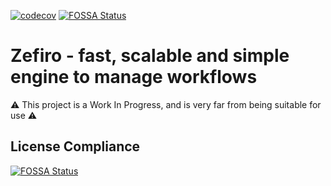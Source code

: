 [![codecov](https://codecov.io/gh/zefiroproj/zefiro/graph/badge.svg?token=5DgmM1KzuQ)](https://codecov.io/gh/zefiroproj/zefiro)
[![FOSSA Status](https://app.fossa.com/api/projects/git%2Bgithub.com%2Fzefiroproj%2Fzefiro.svg?type=shield)](https://app.fossa.com/projects/git%2Bgithub.com%2Fzefiroproj%2Fzefiro?ref=badge_shield)

# Zefiro - fast, scalable and simple engine to manage workflows

⚠️ This project is a Work In Progress, and is very far from being suitable for use ⚠️

## License Compliance
[![FOSSA Status](https://app.fossa.com/api/projects/git%2Bgithub.com%2Fzefiroproj%2Fzefiro.svg?type=large)](https://app.fossa.com/projects/git%2Bgithub.com%2Fzefiroproj%2Fzefiro?ref=badge_large)